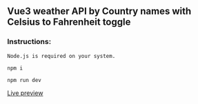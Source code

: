 ## Vue3 weather API by Country names with Celsius to Fahrenheit toggle

### Instructions:

```
Node.js is required on your system. 
```

```
npm i
```

```
npm run dev
```

[Live preview](https://kastad.nu/weather/)
